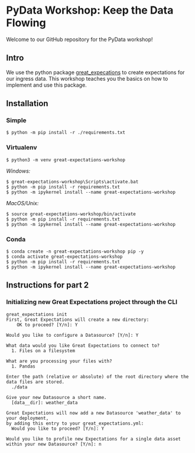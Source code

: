 # PyData Workshop: Keep the Data Flowing
Welcome to our GitHub repository for the PyData workshop!

## Intro
We use the python package [great_expecations](#https://greatexpectations.io) to create expectations for our ingress data. This workshop teaches you the basics on how to implement and use this package.

## Installation

### Simple
```
$ python -m pip install -r ./requirements.txt
```

### Virtualenv
```
$ python3 -m venv great-expectations-workshop
```

*Windows:*  
```
$ great-expectations-workshop\Scripts\activate.bat
$ python -m pip install -r requirements.txt
$ python -m ipykernel install --name great-expectations-workshop
```
*MacOS/Unix:*  
```
$ source great-expectations-workshop/bin/activate
$ python -m pip install -r requirements.txt
$ python -m ipykernel install --name great-expectations-workshop
```
### Conda
```
$ conda create -n great-expectations-workshop pip -y
$ conda activate great-expectations-workshop
$ python -m pip install -r requirements.txt
$ python -m ipykernel install --name great-expectations-workshop
```

## Instructions for part 2

### Initializing new Great Expectations project through the CLI

```
great_expectations init  
First, Great Expectations will create a new directory:  
    OK to proceed? [Y/n]: Y  
  
Would you like to configure a Datasource? [Y/n]: Y  
  
What data would you like Great Expectations to connect to?
  1. Files on a filesystem
  
What are you processing your files with?  
  1. Pandas
  
Enter the path (relative or absolute) of the root directory where the data files are stored.
  ./data
  
Give your new Datasource a short name.
  [data__dir]: weather_data

Great Expectations will now add a new Datasource 'weather_data' to your deployment,  
by adding this entry to your great_expectations.yml:
  Would you like to proceed? [Y/n]: Y

Would you like to profile new Expectations for a single data asset within your new Datasource? [Y/n]: n
```

